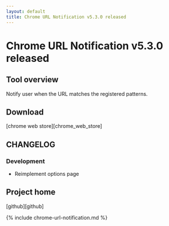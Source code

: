 ```yaml
---
layout: default
title: Chrome URL Notification v5.3.0 released
---
```

# Chrome URL Notification v5.3.0 released


## Tool overview

Notify user when the URL matches the registered patterns.


## Download

[chrome web store][chrome_web_store]


## CHANGELOG

### Development

- Reimplement options page


## Project home

[github][github]



{% include chrome-url-notification.md %}
